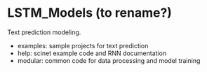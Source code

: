 # LSTM_Models (to rename?)

Text prediction modeling.

- examples: sample projects for text prediction  
- help: scinet example code and RNN documentation  
- modular: common code for data processing and model training  
